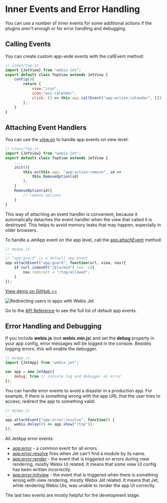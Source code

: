 # Inner Events and Error Handling

You can use a number of inner events for some additional actions if the plugins aren't enough or for error handling and debugging.

## Calling Events

You can create custom app-wide events with the callEvent method:

```javascript
// views/top.js
import {JetView} from "webix-jet";
export default class TopView extends JetView {
    config(){
        return {
            view:"icon",
            icon:"wxi-calendar",
            click: () => this.app.callEvent("app:action:calendar", [])
        };
    }
}
```

## Attaching Event Handlers

You can use the [view.on]() to handle app events on view level:

```javascript
// views/top.js
import {JetView} from "webix-jet";
export default class TopView extends JetView {
    ...
    init(){
        this.on(this.app, "app:action:remove", id =>
            this.RemoveOption(id)
        );
    }
    RemoveOption(id){
        // remove options
    }
}
```

This way of attaching an event handler is convenient, because it automatically detaches the event handler when the view that called it is destroyed. This helps to avoid memory leaks that may happen, especially in older browsers.

To handle a JetApp event on the app level, call the [app.attachEvent](api/jetapp-methods.md#app-attachevent) method:

```javascript
// myapp.js
...
// "app:guard" is a default app event
app.attachEvent("app:guard", function(url, view, nav){
    if (url.indexOf("/blocked") !== -1){
        nav.redirect = "/top/allowed";
    }
});
```

[View demo on GitHub &gt;&gt;](https://github.com/webix-hub/jet-demos/blob/master/sources/appguard.js)

![Redirecting users in apps with Webix Jet](../.gitbook/assets/appguard.png)

Go to the [API Reference](api/jetapp-events.md) to see the full list of default app events.

## Error Handling and Debugging

If you include **webix.js** (not **webix.min.js**) and set the **debug** property in your app config, error messages will be logged in the console. Besides logging errors, this will enable the debugger.

```javascript
// myapp.js
import {JetApp} from "webix-jet";

var app = new JetApp({
    debug: true // console.log and debugger on error
});
```

You can handle error events to avoid a disaster in a production app. For example, if there is something wrong with the app URL that the user tries to access, redirect the app to something valid:

```javascript
// myapp.js
...
app.attachEvent("app:error:resolve", function() {
    webix.delay(() => app.show("/top"));
});
```

All JetApp error events:

- [app:error](api/jetapp-events.md#app-error) - a common event for all errors.
- [app:error:resolve](api/jetapp-events.md#app-error-resolve) fires when Jet can't find a module by its name.
- [app:error:render](api/jetapp-events.md#app-error-render) - the event that is triggered on errors during view rendering, mostly Webix UI related. It means that some view UI config has been written incorrectly.
- [app:error:initview](api/jetapp-events.md#app-error-initview) - the event that is triggered when there is something wrong with view rendering, mostly Webix Jet related. It means that Jet, while rendering Webix UIs, was unable to render the app UI correctly.

The last two events are mostly helpful for the development stage.

